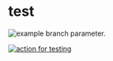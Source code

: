 # test

![example branch parameter.](https://https://github.com/dvalleit/test/blob/main/.github/workflows/action.yml/badge.svg?branch=main)

[![action for testing](https://github.com/dvalleit/test/actions/workflows/action.yml/badge.svg)](https://github.com/dvalleit/test/actions/workflows/action.yml)
